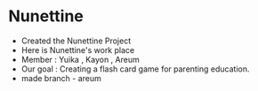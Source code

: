 # Nunettine

* Created the Nunettine Project
* Here is Nunettine's work place
* Member : Yuika , Kayon , Areum
* Our goal : Creating a flash card game for parenting education.
* made branch - areum